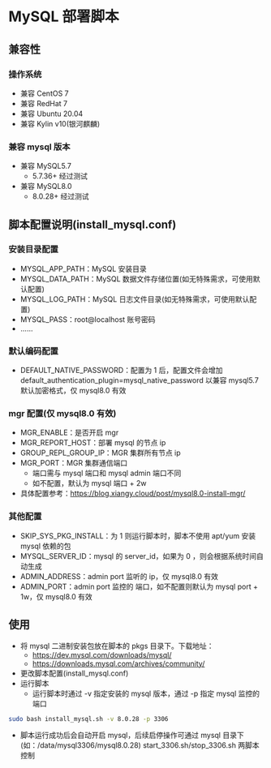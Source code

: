 # MySQL 部署脚本

## 兼容性
### 操作系统
+ 兼容 CentOS 7
+ 兼容 RedHat 7
+ 兼容 Ubuntu 20.04
+ 兼容 Kylin v10(银河麒麟)

### 兼容 mysql 版本
+ 兼容 MySQL5.7
  + 5.7.36+ 经过测试
+ 兼容 MySQL8.0
  + 8.0.28+ 经过测试

## 脚本配置说明(install_mysql.conf)
### 安装目录配置
+ MYSQL_APP_PATH：MySQL 安装目录
+ MYSQL_DATA_PATH：MySQL 数据文件存储位置(如无特殊需求，可使用默认配置)
+ MYSQL_LOG_PATH：MySQL 日志文件目录(如无特殊需求，可使用默认配置)
+ MYSQL_PASS：root@localhost 账号密码
+ ......

### 默认编码配置
+ DEFAULT_NATIVE_PASSWORD：配置为 1 后，配置文件会增加 default_authentication_plugin=mysql_native_password 以兼容 mysql5.7 默认加密格式，仅 mysql8.0 有效

### mgr 配置(仅 mysql8.0 有效)
+ MGR_ENABLE：是否开启 mgr
+ MGR_REPORT_HOST：部署 mysql 的节点 ip
+ GROUP_REPL_GROUP_IP：MGR 集群所有节点 ip
+ MGR_PORT：MGR 集群通信端口
  + 端口需与 mysql 端口和 mysql admin 端口不同
  + 如不配置，默认为 mysql 端口 + 2w
+ 具体配置参考：https://blog.xiangy.cloud/post/mysql8.0-install-mgr/


### 其他配置
+ SKIP_SYS_PKG_INSTALL：为 1 则运行脚本时，脚本不使用 apt/yum 安装 mysql 依赖的包
+ MYSQL_SERVER_ID：mysql 的 server_id，如果为 0 ，则会根据系统时间自动生成
+ ADMIN_ADDRESS：admin port 监听的 ip，仅 mysql8.0 有效
+ ADMIN_PORT：admin port 监控的 端口，如不配置则默认为 mysql port + 1w，仅 mysql8.0 有效


## 使用
+ 将 mysql 二进制安装包放在脚本的 pkgs 目录下。下载地址：
  + https://dev.mysql.com/downloads/mysql/
  + https://downloads.mysql.com/archives/community/
+ 更改脚本配置(install_mysql.conf)
+ 运行脚本
  + 运行脚本时通过 -v 指定安装的 mysql 版本，通过 -p 指定 mysql 监控的端口

```bash
sudo bash install_mysql.sh -v 8.0.28 -p 3306
```
+ 脚本运行成功后会自动开启 mysql，后续启停操作可通过 mysql 目录下(如：/data/mysql3306/mysql8.0.28) start_3306.sh/stop_3306.sh 两脚本控制
